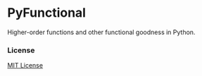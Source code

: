 # PyFunctional

Higher-order functions and other functional goodness in Python.

### License

[MIT License](LICENSE)
